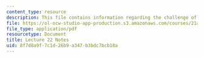 ```yaml
---
content_type: resource
description: This file contains information regarding the challenge of chronic illness.
file: https://ol-ocw-studio-app-production.s3.amazonaws.com/courses/21a-215-disease-and-health-culture-society-and-ethics-spring-2012/8f7d8a9f7c1d26b9a347b3bdc7bcb18a_MIT21A_215S12_lecture_22.pdf
file_type: application/pdf
resourcetype: Document
title: Lecture 22 Notes
uid: 8f7d8a9f-7c1d-26b9-a347-b3bdc7bcb18a
---
```

